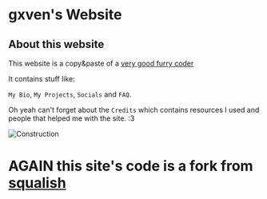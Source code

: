 # gxven's Website

## About this website

This website is a copy&paste of a [very good furry coder](https://github.com/Squalish/Squalish.github.io)

It contains stuff like:

``My Bio``, ``My Projects``, ``Socials`` and ``FAQ``.

Oh yeah can't forget about the ``Credits`` which contains resources I used and people that helped me with the site. :3

![Construction](https://encrypted-tbn0.gstatic.com/images?q=tbn:ANd9GcS7JDMx3m2m51qwVKX-pWs8sWiHe1O4Dy4K1A&s)

# AGAIN this site's code is a fork from [squalish](https://github.com/Squalish/Squalish.github.io)
